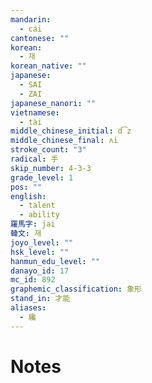 ```yaml
---
mandarin:
  - cái
cantonese: ""
korean:
  - 재
korean_native: ""
japanese:
  - SAI
  - ZAI
japanese_nanori: ""
vietnamese:
  - tài
middle_chinese_initial: d͡z
middle_chinese_final: ʌi
stroke_count: "3"
radical: 手
skip_number: 4-3-3
grade_level: 1
pos: ""
english:
  - talent
  - ability
羅馬字: jai
韓文: 재
joyo_level: ""
hsk_level: ""
hanmun_edu_level: ""
danayo_id: 17
mc_id: 892
graphemic_classification: 象形
stand_in: 才能
aliases:
  - 纔
---
```


# Notes
